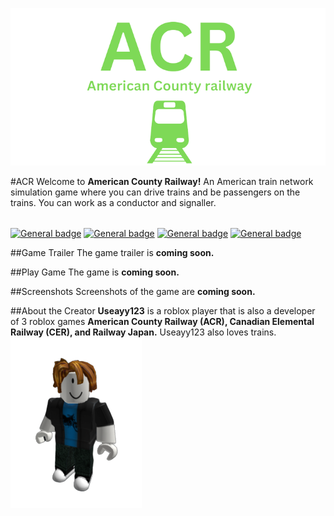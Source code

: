 ![alt text](https://raw.githubusercontent.com/Ishaanlikescandy/acr/main/ACR-removebg-preview.png)

#ACR
Welcome to **American County Railway!** An American train network simulation game where you can drive trains and be passengers on the trains. You can work as a conductor and signaller.
######
[![General badge](https://img.shields.io/badge/Watch-Trailer-red.svg)]()
[![General badge](https://img.shields.io/badge/Play-ACR-success.svg)]()
[![General badge](https://img.shields.io/badge/View-Screenshots-yellow.svg)]()
[![General badge](https://img.shields.io/badge/Creators-Profile-informational.svg)](https://web.roblox.com/users/1634365729/profile)

##Game Trailer
The game trailer is **coming soon.**

##Play Game
The game is **coming soon.**

##Screenshots
Screenshots of the game are **coming soon.**

##About the Creator
**Useayy123** is a roblox player that is also a developer of 3 roblox games **American County Railway (ACR), Canadian Elemental Railway (CER), and Railway Japan.** Useayy123 also loves trains.
![alt text](https://raw.githubusercontent.com/Ishaanlikescandy/acr/main/useayy123-removebg-preview.png)
